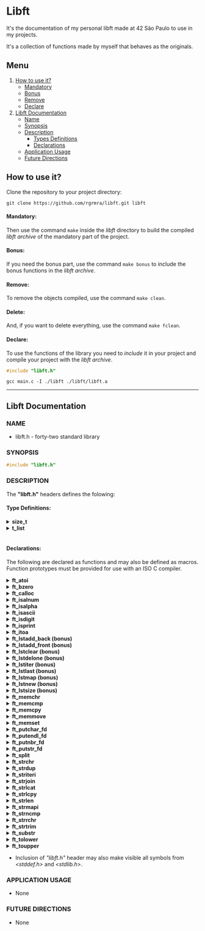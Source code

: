 #  Libft

It's the documentation of my personal libft made at 42 São Paulo to use in my projects.

It's a collection of functions made by myself that behaves as the originals.

## Menu

1. [How to use it?](https://github.com/rgrmra/libft/blob/master/README.md#how-to-use-it)
   - [Mandatory](https://github.com/rgrmra/libft/blob/master/README.md#mandatory)
   - [Bonus](https://github.com/rgrmra/libft/blob/master/README.md#bonus)
   - [Remove](https://github.com/rgrmra/libft/blob/master/README.md#remove)
   - [Declare](https://github.com/rgrmra/libft/blob/master/README.md#declare)
2. [Libft Documentation](https://github.com/rgrmra/libft/blob/master/README.md#documentation)
   - [Name](https://github.com/rgrmra/libft/blob/master/README.md#name)     
   - [Synopsis](https://github.com/rgrmra/libft/blob/master/README.md#synopsis)
   - [Description](https://github.com/rgrmra/libft/blob/master/README.md#description)
       - [Types Definitions](https://github.com/rgrmra/libft/blob/master/README.md#type-definitions)
       - [Declarations](https://github.com/rgrmra/libft/blob/master/README.md#declarations)
   - [Application Usage](https://github.com/rgrmra/libft/blob/master/README.md#application-usage)
   - [Future Directions](https://github.com/rgrmra/libft/blob/master/README.md#future-directions) 

## How to use it?

Clone the repository to your project directory:

```shell
git clone https://github.com/rgrmra/libft.git libft
```

#### Mandatory:

Then use the command `make` inside the _libft_ directory to build the compiled _libft archive_ of the mandatory part of the project.

#### Bonus:

If you need the bonus part, use the command `make bonus` to include the bonus functions in the _libft archive_.

#### Remove:

To remove the objects compiled, use the command `make clean`. 

#### Delete:

And, if you want to delete everything, use the command `make fclean`.

#### Declare:
To use the functions of the library you need to _include_ it in your project and compile your project with the _libft archive_.

```c
#include "libft.h"
```

```shell
gcc main.c -I ./libft ./libft/libft.a
```

---

## Libft Documentation

### NAME

- libft.h - forty-two standard library

### SYNOPSIS

```c
#include "libft.h"
```

### DESCRIPTION

The **"libft.h"** headers defines the folowing:

#### Type Definitions:

<details>
    <summary><b>size_t</b></summary>
  <br> 

> Unsigned integral type of the result of the sizeof operator. As described in _<stddef.h>_.

<br>
</details>
<details>
    <summary><b>t_list</b></summary>
    <br>

> Linked list structure that provides the folowing filds:

**[source code](./libft.h)**

```c
void            *content;
struct s_list    next;
```
<br>
</details>
<br>

#### Declarations:

The following are declared as functions and may also be defined as macros. Function prototypes must be provided for use with an ISO C compiler.

<details>
    <summary><b>ft_atoi</b></summary>
    <br>

> Converts the initial portion of the string containing numeric characters to integer.

**[source code](./ft_atoi.c)**

```c
int    ft_atoi(const char *nptr);
```
<br>
</details>
<details>
    <summary><b>ft_bzero</b></summary>
    <br>

> Erase all bytes of the memory required with zero.

**[source code](./ft_bzero.c)**

```c
void    ft_bzero(void *s, size_t n);
```
<br>
</details>
<details>
    <summary><b>ft_calloc</b></summary>
    <br>

> Alloc a required space of memory and sets all bytes to zero.

**[source code](./ft_calloc.c)**

```c
void    *ft_calloc(size_t nmemb, size_t size);
```
<br>
</details>
<details>
    <summary><b>ft_isalnum</b></summary>
    <br>

> Checks for an alphanumeric character.

**[source code](./ft_isalnum.c)**

```c
int    ft_isalnum(int i);
```

</details>
<details>
    <summary><b>ft_isalpha</b></summary>
    <br>

> Checks for an alphabetic character.

**[source code](./ft_isalpha.c)**

```c
int    ft_isalpha(int i);
```
<br>
</details>
<details>
    <summary><b>ft_isascii</b></summary>
    <br>

> Checks whether character is a 7-bit US-ASCII character code.

**[source code](./ft_isascii.c)**

```c
int    ft_isascii(int i);
```
<br>
</details>
<details>
    <summary><b>ft_isdigit</b></summary>
    <br>

> Checks for a digit (0 through 9).

**[source code](./ft_isdigit.c)**

```c
int    ft_isdigit(int i);
```
---
<br>
</details>
<details>
    <summary><b>ft_isprint</b></summary>
    <br>

> Checks for any printable character including space.

**[source code](./ft_isprint.c)**

```c
int    ft_isprint(int i);
```
<br>
</details>
<details>
    <summary><b>ft_itoa</b></summary>
    <br>

> Converts a integer to string.

**[source code](./ft_itoa.c)**

```c
char    *ft_itoa(int i);
```
<br>
</details>
<details>
    <summary><b>ft_lstadd_back (bonus)</b></summary>
    <br>

> Append a new node to the end of a list.

**[source code](./ft_lstadd_back_bonus.c)**

```c
void    ft_lstadd_back(t_list **lst, t_list *new);
```
<br>
</details>
<details>
    <summary><b>ft_lstadd_front (bonus)</b></summary>
    <br>

> Append a new node to the begin of a list.

**[source code](./ft_lstadd_front_bonus.c)**
    
```c
void    ft_lstadd_front(t_list **lst, t_list *new);
```
<br>
</details>
<details>
    <summary><b>ft_lstclear (bonus)</b></summary>
    <br>

> Erases all content and nodes of a list.

**[source code](./ft_lstclear_bonus.c)**
    
```c
void    ft_lstclear(t_list **lst, void (*del)(void *));
```
<br>
</details>
<details>
    <summary><b>ft_lstdelone (bonus)</b></summary>
    <br>

> Deletes one node of a list.

**[source code](./ft_lstdelone_bonus.c)**
    
```c
void    ft_lstdelone(t_list *lst, void (*del)(void *));
```
<br>
</details>
<details>
    <summary><b>ft_lstiter (bonus)</b></summary>
    <br>

> Applies a function to each content of a node of a list.

**[source code](./ft_lstiter_bonus.c)**
    
```c
void    ft_lstiter(t_list *lst, void (*f)(void *));
```
<br>
</details>
<details>
    <summary><b>ft_lstlast (bonus)</b></summary>
    <br>

> Gets the last node of a list.

**[source code](./ft_lstlast_bonus.c)**
    
```c
t_list    ft_lstlast(t_list *lst);
```
<br>
</details>
<details>
    <summary><b>ft_lstmap (bonus)</b></summary>
    <br>

> Returns a new list applying a required function to each node of the list.

**[source code](./ft_lstmap_bonus.c)**
    
```c
t_list    ft_lstmap(t_list *lst, void *(*f)(void *), void (*del)(void *));
```
<br>
</details>
<details>
    <summary><b>ft_lstnew (bonus)</b></summary>
    <br>

> Creates a new node.

**[source code](./ft_lstnew_bonus.c)**
    
```c
t_list    *ft_lstnew(void *content);
```
<br>
</details>
<details>
    <summary><b>ft_lstsize (bonus)</b></summary>
    <br>

> Gets the size of a list.

**[source code](./ft_lstsize_bonus.c)**
    
```c
int    ft_lstsize(t_list *lst);
```
<br>
</details>
<details>
    <summary><b>ft_memchr</b></summary>
    <br>

> Finds the first required byte in an area pointed in the memory.

**[source code](./ft_memchr.c)**
    
```c
void    *ft_memchr(const void *s, int c, size_t n);
```
<br>
</details>
<details>
    <summary><b>ft_memcmp</b></summary>
    <br>

>  Compares the amount of bytes between two areas pointed in the memory.

**[source code](./ft_memcmp.c)**
    
```c
int    ft_memcmp(const void *s1, const void *s2, size_t n);
```
<br>
</details>
<details>
    <summary><b>ft_memcpy</b></summary>
    <br>

> Copies the required amount of bytes from an area to another area pointed in the memory.

**[source code](./ft_memcpy.c)**

    
```c
void    *ft_memcpy(void *dest, const void *src, size_t n);
```
<br>
</details>
<details>
    <summary><b>ft_memmove</b></summary>
    <br>

> Moves an requried amount of bytes from an area to another area pointed in the memory.

**[source code](./ft_memmove.c)**
    
```c
void    *ft_memmove(void *dest, const void *src, size_t	n);
```
<br>
</details>
<details>
    <summary><b>ft_memset</b></summary>
    <br>

> Sets all bytes required in the memory area pointed with the byte informed.

**[source code](./ft_memset.c)**
    
```c
void    *ft_memset(void *s, int c, size_t n);
```
<br>
</details>
<details>
    <summary><b>ft_putchar_fd</b></summary>
    <br>

> Prints a char in the required filedescriptor.

**[source code](./ft_putchar_fd.c)**
    
```c
void    ft_putchar_fd(char c, int fd);
```
<br>
</details>
<details>
    <summary><b>ft_putendl_fd</b></summary>
    <br>

> Prints a string followed by a new line in the required filedescriptor.

**[source code](./ft_putendl_fd.c)**
    
```c
void    ft_putendl_fd(char *s, int fd);
```
<br>
</details>
<details>
    <summary><b>ft_putnbr_fd</b></summary>
    <br>

> Prints a integer number in the required filedescriptor.

**[source code](./ft_putnbr_fd.c)**
    
```c
void    ft_putnbr_fd(int n, int fd);
```
<br>
</details>
<details>
    <summary><b>ft_putstr_fd</b></summary>
    <br>

> Prints a string in the required filedescriptor.

**[source code](./ft_putstr_fd.c)**
    
```c
void    ft_putstr_fd(char *s, int fd);
```
<br>
</details>
<details>
    <summary><b>ft_split</b></summary>
    <br>

> Splits a constant string into an allocated array of strings containg the words splited by the required separator.

**[source code](./ft_split.c)**
    
```c
char    **ft_split(const char *s, char c);
```
<br>
</details>
<details>
    <summary><b>ft_strchr</b></summary>
    <br>

> Finds the first required character in a constant string.

**[source code](./ft_strchr.c)**
    
```c
char    *ft_strchr(const char *s, int c);
```
<br>
</details>
<details>
    <summary><b>ft_strdup</b></summary>
    <br>

> Duplicates a required constant string.

**[source code](./ft_strdup.c)**
    
```c
char    *ft_strdup(const char *s);
```
<br>
</details>
<details>
    <summary><b>ft_striteri</b></summary>
    <br>

> Iterates a function to each character of a string.

**[source code](./ft_striteri.c)**
    
```c
void    ft_striteri(char *s, void (*f)(unsigned int, char *));
```
<br>
</details>
<details>
    <summary><b>ft_strjoin</b></summary>
    <br>

> Concatenates a new string containg the two strings informed.

**[source code](./ft_strljoin.c)**
    
```c
char    *ft_strjoin(const char *s1, const char *s2);
```
<br>
</details>
<details>
    <summary><b>ft_strlcat</b></summary>
    <br>

> Concatemates a string to another string informed.

**[source code](./ft_strlcat.c)**
    
```c
size_t    ft_strlcat(char *dest, char *src, size_t size);
```
<br>
</details>
<details>
    <summary><b>ft_strlcpy</b></summary>
    <br>

> Copies the content of a string to another string informed.

**[source code](./ft_strlcpy.c)**
    
```c
size_t    ft_strlcpy(char *dest, char *src, size_t size);
```
<br>
</details>
<details>
    <summary><b>ft_strlen</b></summary>
    <br>

> Gets the size of a constant string.

**[source code](./ft_strlen.c)**
    
```c
size_t    ft_strlen(const char *s);
```
<br>
</details>
<details>
    <summary><b>ft_strmapi</b></summary>
    <br>

> Duplicates a new string and applies a function to each character of the string.

**[source code](./ft_strmapi.c)**
    
```c
char    *ft_strmapi(const char *s, char (*f)(unsigned int, char));
```
<br>
</details>
<details>
    <summary><b>ft_strncmp</b></summary>
    <br>

> Compares two strings.

**[source code](./ft_strncmp.c)**
    
```c
int    ft_strncmp(const char *s1, const char *s2, size_t n);
```
<br>
</details>
<details>
    <summary><b>ft_strrchr</b></summary>
    <br>

> Finds the last required character in a constant string.

**[source code](./ft_strrchr.c)**
    
```c
char    *ft_strrchr(const char *s, int c);
```
<br>
</details>
<details>
    <summary><b>ft_strtrim</b></summary>
    <br>

> Removes the amount of required characters in the begin and end of the string.

**[source code](./ft_strtrim.c)**
    
```c
char    *ft_strtrim(const char *s1, const char *set);
```
<br>
</details>
<details>
    <summary><b>ft_substr</b></summary>
    <br>

> Generates a sub new string from a required string.

**[source code](./ft_substr.c)**
    
```c
char    *ft_substr(const char *s, unsigned int start, size_t len);
```
<br>
</details>
<details>
    <summary><b>ft_tolower</b></summary>
    <br>

> Changes all uppercase characters to lowecase.

**[source code](./ft_tolower.c)**
    
```c
int    ft_tolower(int i);
```
<br>
</details>
<details>
    <summary><b>ft_toupper</b></summary>
    <br>

> Changes all lowecase characters to uppercase.

**[source code](./ft_toupper.c)**
    
```c
int    ft_toupper(int i);
```
<br>
</details>

- Inclusion of _"libft.h"_ header may also make visible all symbols from _<stddef.h>_ and _<stdlib.h>_.

### APPLICATION USAGE

- None

### FUTURE DIRECTIONS

- None
